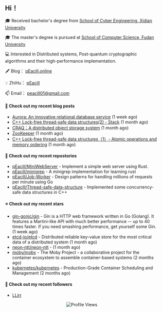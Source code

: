 ## Hi！   

🎓 Received bachelor's degree from [School of Cyber Engineering, Xidian University](https://ce.xidian.edu.cn/)

🎓 The master's degree is pursued at [School of Computer Science, Fudan University](https://cs.fudan.edu.cn/)

💻 Interested in Distributed systems, Post-quantum cryptographic algorithms and their high-performance implementation.

🖋 Blog： [pEacill.online](https://peacill.online/)

💡 ZhiHu： [pEacill](https://www.zhihu.com/people/mimanchi-61-67)

📫 Email： [peacill01@gmail.com](mailto:peacill01@gmail.com)

#### 📜 Check out my recent blog posts

- [Aurora: An innovative relational database service](https://peacill.online/post/24497.html) (1 week ago)
- [C&#43;&#43; Lock-free thread-safe data structures(2) - Stack](https://peacill.online/post/54335.html) (1 month ago)
- [CRAQ：A distributed object storage system](https://peacill.online/post/7899.html) (1 month ago)
- [ZooKeeper](https://peacill.online/post/7340.html) (1 month ago)
- [C&#43;&#43; Lock-free thread-safe data structures（1）- Atomic operations and memory ordering](https://peacill.online/post/303.html) (1 month ago)

#### 🌱 Check out my recent repostories

- [pEacill/MiniWebServer](https://github.com/pEacill/MiniWebServer) - Implement a simple web server using Rust.
- [pEacill/minigrep](https://github.com/pEacill/minigrep) - A minigrep implementation for learning rust
- [pEacill/Job-Worker](https://github.com/pEacill/Job-Worker) - Design patterns for handling millions of requests per minute using Go
- [pEacill/Thread-safe-data-structure](https://github.com/pEacill/Thread-safe-data-structure) - Implemented some concurrency-safe data structures in C&#43;&#43;

#### ⭐ Check out my recent stars

- [gin-gonic/gin](https://github.com/gin-gonic/gin) - Gin is a HTTP web framework written in Go (Golang). It features a Martini-like API with much better performance -- up to 40 times faster. If you need smashing performance, get yourself some Gin. (1 week ago)
- [etcd-io/etcd](https://github.com/etcd-io/etcd) - Distributed reliable key-value store for the most critical data of a distributed system (1 month ago)
- [neon-ntt/neon-ntt](https://github.com/neon-ntt/neon-ntt) -  (1 month ago)
- [moby/moby](https://github.com/moby/moby) - The Moby Project - a collaborative project for the container ecosystem to assemble container-based systems (2 months ago)
- [kubernetes/kubernetes](https://github.com/kubernetes/kubernetes) - Production-Grade Container Scheduling and Management (2 months ago)

#### 👯 Check out my recent followers

- [LLjrr](https://github.com/LLjrr)



<p align="center">
  <img src="https://komarev.com/ghpvc/?username=pEacill&color=blue" alt="Profile Views" />
</p>

